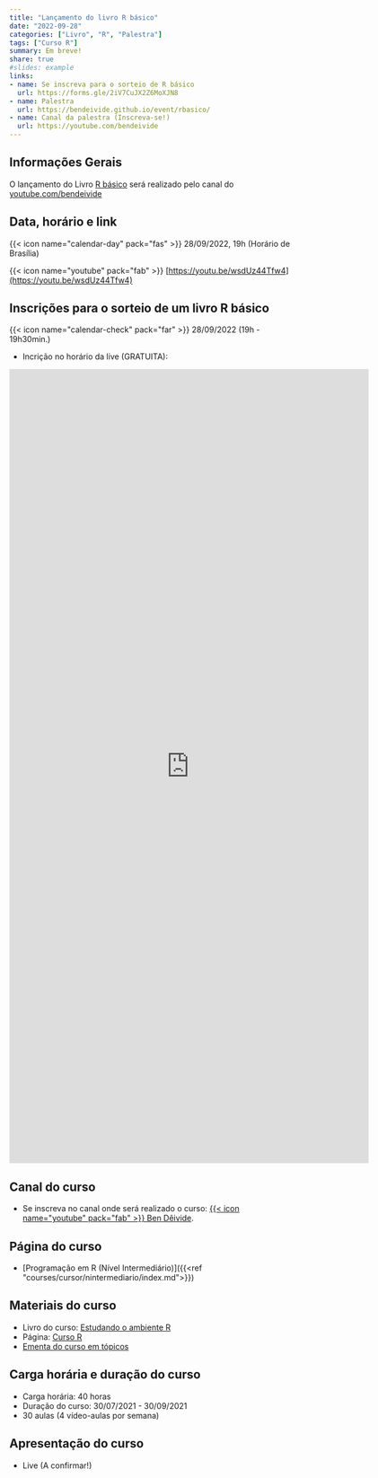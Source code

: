 ```yaml
---
title: "Lançamento do livro R básico"
date: "2022-09-28"
categories: ["Livro", "R", "Palestra"]
tags: ["Curso R"]
summary: Em breve!
share: true
#slides: example
links:
- name: Se inscreva para o sorteio de R básico
  url: https://forms.gle/2iV7CuJX2Z6MoXJN8
- name: Palestra
  url: https://bendeivide.github.io/event/rbasico/
- name: Canal da palestra (Inscreva-se!)
  url: https://youtube.com/bendeivide
---
```




## Informações Gerais

O lançamento do Livro [R básico](https://bendeivide.github.io/books/eambr01/) será realizado pelo canal do [youtube.com/bendeivide](https://youtube.com/bendeivide)

## Data, horário e link

{{< icon name="calendar-day" pack="fas" >}} 28/09/2022, 19h (Horário de Brasília)

{{< icon name="youtube" pack="fab" >}} [https://youtu.be/wsdUz44Tfw4](https://youtu.be/wsdUz44Tfw4) 

## Inscrições para o sorteio de um livro R básico

{{< icon name="calendar-check" pack="far" >}} 28/09/2022 (19h - 19h30min.)
- Incrição no horário da live (GRATUITA):

<iframe src="https://docs.google.com/forms/d/e/1FAIpQLSddYENXWOrw232TP3j2lGuvEYKAKHkhrrAEnKBdQ40hzOTwpw/viewform?embedded=true" width="640" height="1415" frameborder="0" marginheight="0" marginwidth="0">Carregando…</iframe>

## Canal do curso

- Se inscreva no canal onde será realizado o curso: [{{< icon name="youtube" pack="fab" >}} Ben Dêivide](https://youtube.com/bendeivide).

## Página do curso

- [Programação em R (Nível Intermediário)]({{<ref "courses/cursor/nintermediario/index.md">}})


## Materiais do curso

- Livro do curso: [Estudando o ambiente R](https://bendeivide.github.io/book-eambr/)
- Página: [Curso R](https://bendeivide.github.io/courses/cursor/)
- [Ementa do curso em tópicos](https://bendeivide.github.io/cursor/nintermediario.html)

## Carga horária e duração do curso

- Carga horária: 40 horas
- Duração do curso: 30/07/2021 - 30/09/2021
- 30 aulas (4 vídeo-aulas por semana)

## Apresentação do curso

- Live (A confirmar!)
